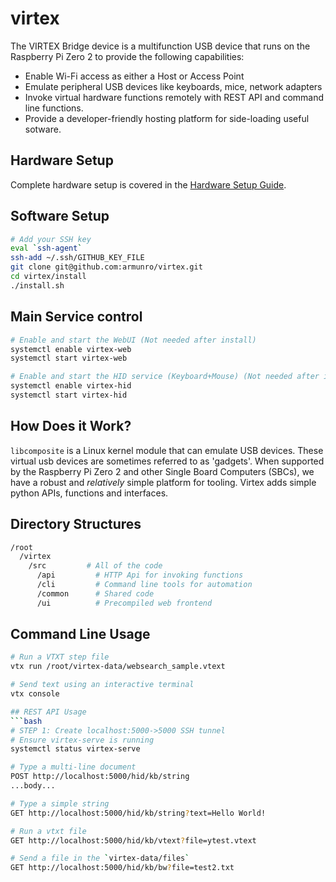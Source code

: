 # virtex

The VIRTEX Bridge device is a multifunction USB device that runs on the Raspberry Pi Zero 2 to provide the following capabilities:
- Enable Wi-Fi access as either a Host or Access Point
- Emulate peripheral USB devices like keyboards, mice, network adapters
- Invoke virtual hardware functions remotely with REST API and command line functions.
- Provide a developer-friendly hosting platform for side-loading useful sotware.



## Hardware Setup
Complete hardware setup is covered in the [Hardware Setup Guide](docs/HardwareSetup.md).

## Software Setup
```bash
# Add your SSH key
eval `ssh-agent`
ssh-add ~/.ssh/GITHUB_KEY_FILE
git clone git@github.com:armunro/virtex.git
cd virtex/install
./install.sh
```
## Main Service control
```bash
# Enable and start the WebUI (Not needed after install)
systemctl enable virtex-web
systemctl start virtex-web

# Enable and start the HID service (Keyboard+Mouse) (Not needed after install)
systemctl enable virtex-hid
systemctl start virtex-hid
```
## How Does it Work?
`libcomposite` is a Linux kernel module that can emulate USB devices. These virtual usb devices are sometimes referred to as 'gadgets'. When supported by the Raspberry Pi Zero 2 and other Single Board Computers (SBCs), we have a robust and _relatively_ simple platform for tooling. Virtex adds simple python APIs, functions and interfaces.
## Directory Structures
```bash
/root
  /virtex
    /src         # All of the code
      /api         # HTTP Api for invoking functions
      /cli         # Command line tools for automation
      /common      # Shared code
      /ui          # Precompiled web frontend
```

## Command Line Usage
```bash
# Run a VTXT step file 
vtx run /root/virtex-data/websearch_sample.vtext

# Send text using an interactive terminal
vtx console

## REST API Usage
```bash
# STEP 1: Create localhost:5000->5000 SSH tunnel
# Ensure virtex-serve is running
systemctl status virtex-serve

# Type a multi-line document
POST http://localhost:5000/hid/kb/string
...body...

# Type a simple string
GET http://localhost:5000/hid/kb/string?text=Hello World!

# Run a vtxt file
GET http://localhost:5000/hid/kb/vtext?file=ytest.vtext

# Send a file in the `virtex-data/files`
GET http://localhost:5000/hid/kb/bw?file=test2.txt
```
